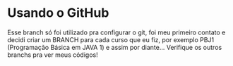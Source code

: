 # Usando o GitHub
Esse branch só foi utilizado pra configurar o git, foi meu primeiro contato e decidi criar um BRANCH para cada curso que eu fiz, por exemplo PBJ1 (Programação Básica em JAVA 1) e assim por diante... Verifique os outros branchs pra ver meus códigos!

